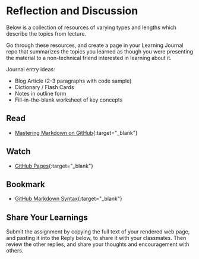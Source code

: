 # Reflection and Discussion

Below is a collection of resources of varying types and lengths which describe the topics from lecture.  

Go through these resources, and create a page in your Learning Journal repo that summarizes the topics you learned as though you were presenting the material to a non-technical friend interested in learning about it.

Journal entry ideas:
* Blog Article (2-3 paragraphs with code sample)
* Dictionary / Flash Cards
* Notes in outline form
* Fill-in-the-blank worksheet of key concepts

## Read
- [Mastering Markdown on GitHub](https://guides.github.com/features/mastering-markdown/){:target="_blank"}

## Watch
- [GitHub Pages](https://pages.github.com/){:target="_blank"}

## Bookmark
- [GitHub Markdown Syntax](https://help.github.com/en/articles/basic-writing-and-formatting-syntax){:target="_blank"}

## Share Your Learnings

Submit the assignment by copying the full text of your rendered web page, and pasting it into the Reply below, to share it with your classmates. Then review the other replies, and share your thoughts and encouragement with others. 
